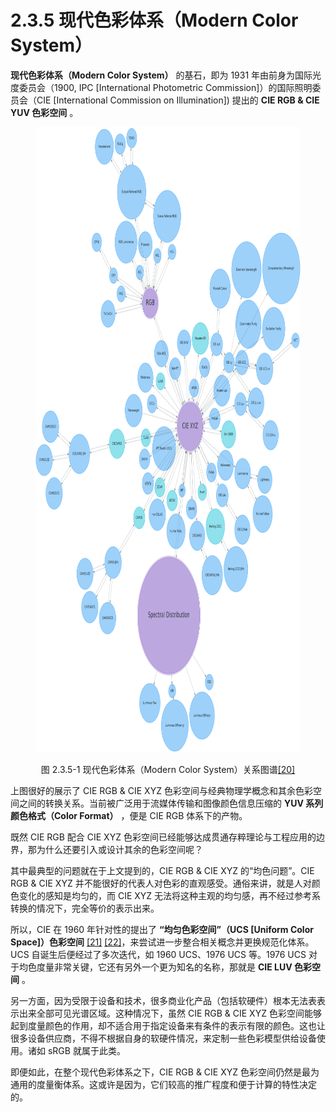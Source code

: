 
# 2.3.5 现代色彩体系（Modern Color System）

**现代色彩体系（Modern Color System）** 的基石，即为 1931 年由前身为国际光度委员会（1900, IPC [International Photometric Commission]）的国际照明委员会（CIE [International Commission on Illumination]) 提出的 **CIE RGB & CIE YUV 色彩空间** 。

<center>
<figure>
   <img style="border-radius: 0.3125em;" 
      width = "800" height = "1000"
      src="../../Pictures/Modern%20Color%20System.png" alt="">
   <figcaption>
      <p>图 2.3.5-1 现代色彩体系（Modern Color System）关系图谱<a href="References_2.md">[20]</a></p>
   </figcaption>
</figure>
</center>

上图很好的展示了 CIE RGB & CIE XYZ 色彩空间与经典物理学概念和其余色彩空间之间的转换关系。当前被广泛用于流媒体传输和图像颜色信息压缩的 **YUV 系列颜色格式（Color Format）** ，便是 CIE RGB 体系下的产物。

既然 CIE RGB 配合 CIE XYZ 色彩空间已经能够达成贯通存粹理论与工程应用的边界，那为什么还要引入或设计其余的色彩空间呢？

其中最典型的问题就在于上文提到的，CIE RGB & CIE XYZ 的“均色问题”。CIE RGB & CIE XYZ 并不能很好的代表人对色彩的直观感受。通俗来讲，就是人对颜色变化的感知是均匀的，而 CIE XYZ 无法将这种主观的均匀感，再不经过参考系转换的情况下，完全等价的表示出来。

所以，CIE 在 1960 年针对性的提出了 **“均匀色彩空间”（UCS [Uniform Color Space]）色彩空间** [\[21\]][ref] [\[22\]][ref]，来尝试进一步整合相关概念并更换规范化体系。UCS 自诞生后便经过了多次迭代，如 1960 UCS、1976 UCS 等。1976 UCS 对于均色度量非常关键，它还有另外一个更为知名的名称，那就是 **CIE LUV 色彩空间** 。

另一方面，因为受限于设备和技术，很多商业化产品（包括软硬件）根本无法表表示出来全部可见光谱区域。这种情况下，虽然 CIE RGB & CIE XYZ 色彩空间能够起到度量颜色的作用，却不适合用于指定设备来有条件的表示有限的颜色。这也让很多设备供应商，不得不根据自身的软硬件情况，来定制一些色彩模型供给设备使用。诸如 sRGB 就属于此类。

即便如此，在整个现代色彩体系之下，CIE RGB & CIE XYZ 色彩空间仍然是最为通用的度量衡体系。这或许是因为，它们较高的推广程度和便于计算的特性决定的。


[ref]: References_2.md